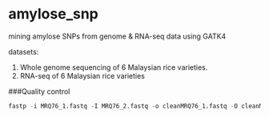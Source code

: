 # amylose_snp
mining amylose SNPs from genome &amp; RNA-seq data using GATK4

datasets:

1. Whole genome sequencing of 6 Malaysian rice varieties.
2. RNA-seq of 6 Malaysian rice varieties

###Quality control
```r
fastp -i MRQ76_1.fastq -I MRQ76_2.fastq -o cleanMRQ76_1.fastq -O cleanMRQ76_2.fastq -w 4
```
